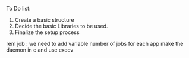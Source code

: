 To Do list:
1) Create a basic structure 
2) Decide the basic Libraries to be used.
3) Finalize the setup process




rem job :
we need to add variable number of jobs for each app
make the daemon in c and use execv

